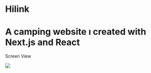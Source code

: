 # Hilink

<h1>A camping website ı created with Next.js and React</h1>

Screen View

![](./public/Next.js-project.gif)
